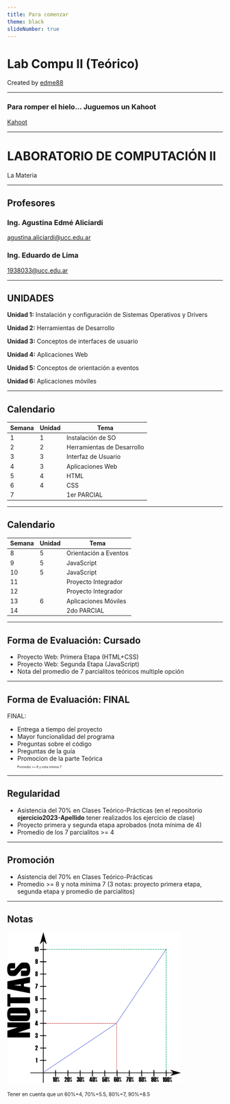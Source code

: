 ```yaml
---
title: Para comenzar
theme: black
slideNumber: true
---
```


# Lab Compu II (Teórico)
Created by 
<i class="fab fa-telegram"></i> [edme88](https://t.me/edme88)

<!---

<!-- ## ¿Sáben Programar? -->
<!-- ## ¿Qué lenguajes conocen? -->
<!---

## ¿Han instalado windows?
![Win10](images/presentacion/Win10.png)-->

---
<!-- .slide: <!-- data-background="images/presentacion/lenguajes.png" data-background-size="50%" -->
<!-- .slide: data-background="images/configSO/OtrosOS.png" data-background-size="50%" -->
<!--## ¿Han usado un sistema operativo que no sea windows?-->
### Para romper el hielo... Juguemos un **Kahoot**
[Kahoot](https://create.kahoot.it/share/conociendonos-en-lab-de-compu-2/ae3a1b83-b59d-4e2c-bd9b-e6ae71333bce)

---
# LABORATORIO DE COMPUTACIÓN II

<!-- TODO: Insertar logo super cheta acá -->
La Materia

---
## Profesores
### Ing. Agustina Edmé Aliciardi
agustina.aliciardi@ucc.edu.ar

### Ing. Eduardo de Lima
1938033@ucc.edu.ar

---
## UNIDADES

**Unidad 1:** Instalación y configuración de Sistemas Operativos y Drivers

**Unidad 2:** Herramientas de Desarrollo

**Unidad 3:** Conceptos de interfaces de usuario

**Unidad 4:** Aplicaciones Web

**Unidad 5:** Conceptos de orientación a eventos

**Unidad 6:** Aplicaciones móviles

---
## Calendario
| Semana | Unidad | Tema |
|--------|--------|------|
| 1 | 1 | Instalación de SO |
| 2 | 2 | Herramientas de Desarrollo |
| 3 | 3 | Interfaz de Usuario |
| 4 | 3 | Aplicaciones Web |
| 5 | 4 | HTML |
| 6 | 4 | CSS |
| 7 |   | 1er PARCIAL |

---
## Calendario
| Semana | Unidad | Tema |
|--------|--------|------|
| 8 | 5 | Orientación a Eventos |
| 9 | 5 | JavaScript |
| 10 | 5 | JavaScript |
| 11 |   | Proyecto Integrador |
| 12 |   | Proyecto Integrador |
| 13 | 6 | Aplicaciones Móviles |
| 14 |   | 2do PARCIAL |

---
## Forma de Evaluación: Cursado
* Proyecto Web: Primera Etapa (HTML+CSS)
* Proyecto Web: Segunda Etapa (JavaScript)
* Nota del promedio de 7 parcialitos teóricos multiple opción

---
## Forma de Evaluación: FINAL
FINAL:

*    Entrega a tiempo del proyecto
*    Mayor funcionalidad del programa
*    Preguntas sobre el código
*    Preguntas de la guía
*    Promocion de la parte Teórica <br> <span style="font-size: 0.5em">Promedio >= 8 y nota mínima 7</span>

---
## Regularidad
* Asistencia del 70% en Clases Teórico-Prácticas (en el repositorio **ejercicio2023-Apellido** tener realizados los ejercicio de clase)
* Proyecto primera y segunda etapa aprobados (nota mínima de 4)
* Promedio de los 7 parcialitos >= 4

---
## Promoción
* Asistencia del 70% en Clases Teórico-Prácticas
* Promedio >= 8 y nota mínima 7 (3 notas: proyecto primera etapa, segunda etapa y promedio de parcialitos)

---
## Notas
![Notas](images/presentacion/notasFacultad.png)

<small>Tener en cuenta que un 60%=4, 70%=5.5, 80%=7, 90%=8.5</small>
